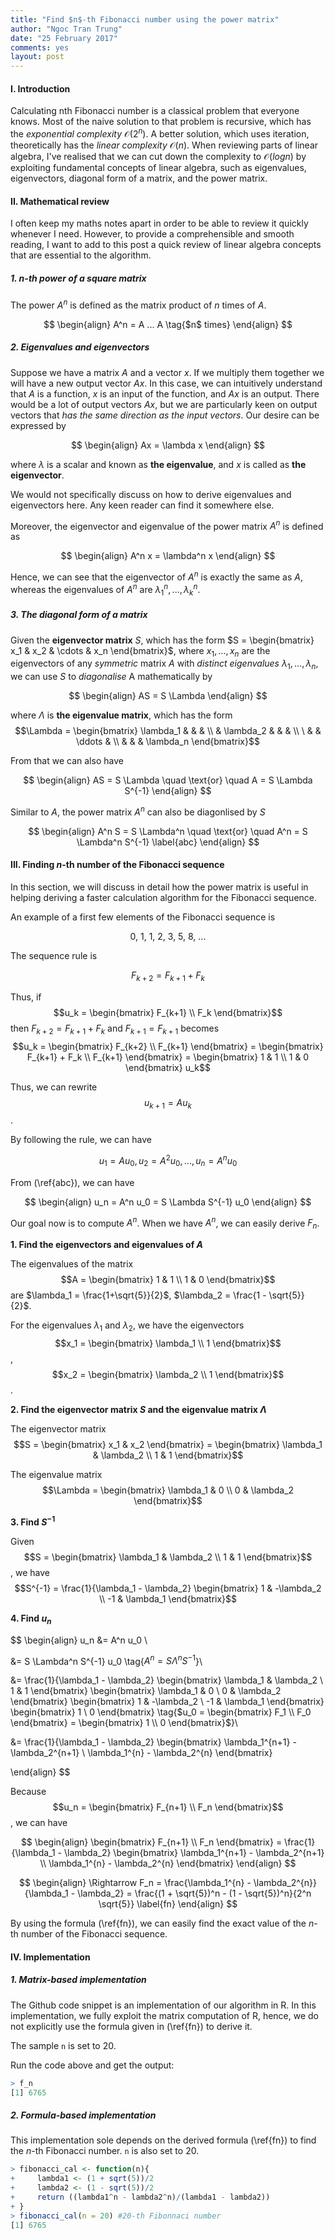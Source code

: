 ```yaml
---
title: "Find $n$-th Fibonacci number using the power matrix"
author: "Ngoc Tran Trung"
date: "25 February 2017"
comments: yes
layout: post
---
```


#### I. Introduction

Calculating nth Fibonacci number is a classical problem that everyone knows. Most of the naive solution to that problem is recursive, which has the _exponential complexity_ $\mathcal{O}(2^n)$. A better solution, which uses iteration, theoretically has the _linear complexity_ $\mathcal{O}(n)$. When reviewing parts of linear algebra, I've realised that we can cut down the complexity to $\mathcal{O}(log n)$ by exploiting fundamental concepts of linear algebra, such as eigenvalues, eigenvectors, diagonal form of a matrix, and the power matrix.

#### II. Mathematical review

I often keep my maths notes apart in order to be able to review it quickly whenever I need. However, to provide a comprehensible and smooth reading, I want to add to this post a quick review of linear algebra concepts that are essential to the algorithm.

##### 1. $n$-th power of a square matrix

The power $A^n$ is defined as the matrix product of $n$ times of $A$.

$$
\begin{align}
A^n = A ... A \tag{$n$ times}
\end{align}
$$

##### 2. Eigenvalues and eigenvectors

Suppose we have a matrix $A$ and a vector $x$. If we multiply them together we will have a new output vector $Ax$. In this case, we can intuitively understand that $A$ is a function, $x$ is an input of the function, and $Ax$ is an output. There would be a lot of output vectors $Ax$, but we are particularly keen on output vectors that _has the same direction as the input vectors_. Our desire can be expressed by

$$
\begin{align}
Ax = \lambda x
\end{align}
$$

where $\lambda$ is a scalar and known as __the eigenvalue__, and $x$ is called as __the eigenvector__.

We would not specifically discuss on how to derive eigenvalues and eigenvectors here. Any keen reader can find it somewhere else.

Moreover, the eigenvector and eigenvalue of the power matrix $A^n$ is defined as

$$
\begin{align}
A^n x = \lambda^n x
\end{align}
$$

Hence, we can see that the eigenvector of $A^n$ is exactly the same as $A$, whereas the eigenvalues of $A^n$ are $\lambda_1^n, ..., \lambda_k^n$.

##### 3. The diagonal form of a matrix

Given the __eigenvector matrix__ $S$, which has the form $S = \begin{bmatrix} x_1 & x_2 & \cdots & x_n \end{bmatrix}$, where $x_1, ..., x_n$ are the eigenvectors of any _symmetric_ matrix $A$ with _distinct eigenvalues_ $\lambda_1, ..., \lambda_n$, we can use $S$ to _diagonalise_ A mathematically by

$$
\begin{align}
AS = S \Lambda
\end{align}
$$

where $\Lambda$ is __the eigenvalue matrix__, which has the form $$\Lambda =  \begin{bmatrix} \lambda_1 &  &  &  \\ & \lambda_2 &  &  & \\ \ &  &  \ddots & \\ & & & \lambda_n \end{bmatrix}$$

From that we can also have

$$
\begin{align}
AS = S \Lambda \quad \text{or} \quad A = S \Lambda S^{-1}
\end{align}
$$

Similar to $A$, the power matrix $A^n$ can also be diagonlised by $S$

$$
\begin{align}
A^n S = S \Lambda^n \quad \text{or} \quad A^n = S \Lambda^n S^{-1}
\label{abc}
\end{align}
$$

#### III. Finding $n$-th number of the Fibonacci sequence

In this section, we will discuss in detail how the power matrix is useful in helping deriving a faster calculation algorithm for the Fibonacci sequence.

An example of a first few elements of the Fibonacci sequence is

$$
\text{0, 1, 1, 2, 3, 5, 8, ...}
$$

The sequence rule is

$$
F_{k+2} = F_{k+1} + F_k
$$

Thus, if $$u_k = \begin{bmatrix} F_{k+1} \\ F_k \end{bmatrix}$$ then $F_{k+2} = F_{k+1} + F_k$ and $F_{k+1} = F_{k+1}$ becomes $$u_k = \begin{bmatrix} F_{k+2} \\ F_{k+1} \end{bmatrix} = \begin{bmatrix} F_{k+1} + F_k \\ F_{k+1} \end{bmatrix} = \begin{bmatrix} 1 & 1 \\ 1 & 0 \end{bmatrix} u_k$$

Thus, we can rewrite $$u_{k+1} = A u_k$$.

By following the rule, we can have

$$
u_1 = A u_0, u_2 = A^2 u_0, ..., u_{n} = A^n u_0
$$

From (\ref{abc}), we can have

$$
\begin{align}
u_n = A^n u_0 = S \Lambda S^{-1} u_0
\end{align}
$$

Our goal now is to compute $A^n$. When we have $A^n$, we can easily derive $F_n$.


__1. Find the eigenvectors and eigenvalues of $A$__

The eigenvalues of the matrix $$A = \begin{bmatrix} 1 & 1 \\ 1 & 0 \end{bmatrix}$$ are $\lambda_1 = \frac{1+\sqrt{5}}{2}$, $\lambda_2 = \frac{1 - \sqrt{5}}{2}$.

For the eigenvalues $\lambda_1$ and $\lambda_2$, we have the eigenvectors $$x_1 = \begin{bmatrix} \lambda_1 \\ 1 \end{bmatrix}$$, $$x_2 = \begin{bmatrix} \lambda_2 \\ 1 \end{bmatrix}$$.

__2. Find the eigenvector matrix $S$ and the eigenvalue matrix $\Lambda$__

The eigenvector matrix $$S = \begin{bmatrix} x_1 & x_2 \end{bmatrix} = \begin{bmatrix} \lambda_1 & \lambda_2 \\ 1 & 1 \end{bmatrix}$$

The eigenvalue matrix $$\Lambda = \begin{bmatrix} \lambda_1 & 0 \\ 0 & \lambda_2 \end{bmatrix}$$

__3. Find $S^{-1}$__

Given $$S = \begin{bmatrix} \lambda_1 & \lambda_2 \\ 1 & 1 \end{bmatrix}$$, we have $$S^{-1} = \frac{1}{\lambda_1 - \lambda_2} \begin{bmatrix} 1 & -\lambda_2 \\ -1 & \lambda_1 \end{bmatrix}$$

__4. Find $u_n$__

$$
\begin{align}
u_n &= A^n u_0 \\

&= S \Lambda^n S^{-1} u_0 \tag{$A^n = S \Lambda^n S^{-1}$}\\

&= \frac{1}{\lambda_1 - \lambda_2} \begin{bmatrix} \lambda_1 & \lambda_2 \\ 1 & 1 \end{bmatrix} \begin{bmatrix} \lambda_1 & 0 \\ 0 & \lambda_2 \end{bmatrix} \begin{bmatrix} 1 & -\lambda_2 \\ -1 & \lambda_1 \end{bmatrix} \begin{bmatrix} 1 \\ 0 \end{bmatrix} \tag{$u_0 = \begin{bmatrix} F_1 \\ F_0 \end{bmatrix} = \begin{bmatrix} 1 \\ 0 \end{bmatrix}$}\\

&= \frac{1}{\lambda_1 - \lambda_2} \begin{bmatrix} \lambda_1^{n+1} - \lambda_2^{n+1} \\ \lambda_1^{n} - \lambda_2^{n} \end{bmatrix}

\end{align}
$$

Because $$u_n = \begin{bmatrix} F_{n+1} \\ F_n \end{bmatrix}$$, we can have

$$
\begin{align}
\begin{bmatrix} F_{n+1} \\ F_n \end{bmatrix} = \frac{1}{\lambda_1 - \lambda_2} \begin{bmatrix} \lambda_1^{n+1} - \lambda_2^{n+1} \\ \lambda_1^{n} - \lambda_2^{n} \end{bmatrix}
\end{align}
$$

$$
\begin{align}
\Rightarrow F_n = \frac{\lambda_1^{n} - \lambda_2^{n}}{\lambda_1 - \lambda_2} = \frac{(1 + \sqrt{5})^n - (1 - \sqrt{5})^n}{2^n \sqrt{5}}
\label{fn}
\end{align}
$$

By using the formula (\ref{fn}), we can easily find the exact value of the $n$-th number of the Fibonacci sequence.

#### IV. Implementation
##### 1. Matrix-based implementation

The Github code snippet is an implementation of our algorithm in R. In this implementation, we fully exploit the matrix computation of R, hence, we do not explicitly use the formula given in (\ref{fn}) to derive it.

The sample `n` is set to 20.

<script src="https://gist.github.com/newbiettn/94a1d6a8ec4c17715e354ad26367f885.js"></script>

Run the code above and get the output:

```R
> f_n
[1] 6765
```

##### 2. Formula-based implementation
This implementation sole depends on the derived formula (\ref{fn}) to find the $n$-th Fibonacci number. `n` is also set to 20.

```R
> fibonacci_cal <- function(n){
+     lambda1 <- (1 + sqrt(5))/2
+     lambda2 <- (1 - sqrt(5))/2
+     return ((lambda1^n - lambda2^n)/(lambda1 - lambda2))
+ }
> fibonacci_cal(n = 20) #20-th Fibonnaci number
[1] 6765
```
